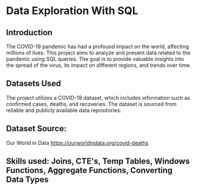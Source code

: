 # Data Exploration With SQL

## Introduction
The COVID-19 pandemic has had a profound impact on the world, affecting millions of lives. This project aims to analyze and present data related to the pandemic using SQL queries. The goal is to provide valuable insights into the spread of the virus, its impact on different regions, and trends over time.
## Datasets Used
The project utilizes a COVID-19 dataset, which includes information such as confirmed cases, deaths, and recoveries. The dataset is sourced from reliable and publicly available data repositories.

## Dataset Source: 
Our World in Data https://ourworldindata.org/covid-deaths

## Skills used: Joins, CTE's, Temp Tables, Windows Functions, Aggregate Functions, Converting Data Types
